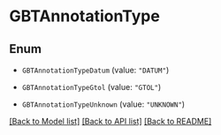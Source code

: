 # GBTAnnotationType

## Enum


* `GBTAnnotationTypeDatum` (value: `"DATUM"`)

* `GBTAnnotationTypeGtol` (value: `"GTOL"`)

* `GBTAnnotationTypeUnknown` (value: `"UNKNOWN"`)


[[Back to Model list]](../README.md#documentation-for-models) [[Back to API list]](../README.md#documentation-for-api-endpoints) [[Back to README]](../README.md)


